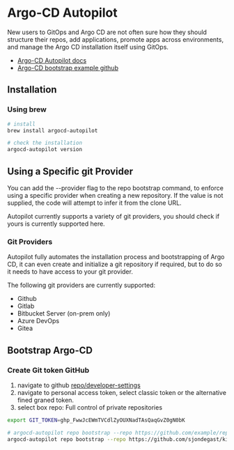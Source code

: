 # Argo-CD Autopilot

New users to GitOps and Argo CD are not often sure how they should structure their repos, add applications, promote apps across environments, and manage the Argo CD installation itself using GitOps.

- [Argo-CD Autopilot docs](https://argocd-autopilot.readthedocs.io/en/stable/)
- [Argo-CD bootstrap example github](https://github.com/a1tan/testautopilot/tree/main/bootstrap)

## Installation

### Using brew

```sh
# install
brew install argocd-autopilot

# check the installation
argocd-autopilot version
```

## Using a Specific git Provider

You can add the --provider flag to the repo bootstrap command, to enforce using a specific provider when creating a new repository. If the value is not supplied, the code will attempt to infer it from the clone URL.

Autopilot currently supports a variety of git providers, you should check if yours is currently supported here.

### Git Providers

Autopilot fully automates the installation process and bootstrapping of Argo CD, it can even create and initialize a git repository if required, but to do so it needs to have access to your git provider.

The following git providers are currently supported:

- Github
- Gitlab
- Bitbucket Server (on-prem only)
- Azure DevOps
- Gitea

## Bootstrap Argo-CD

### Create Git token GitHub

1. navigate to github [repo/developer-settings](https://github.com/settings/apps)
2. navigate to personal access token, select classic token or the alternative fined graned token.
3. select box repo: Full control of private repositories

```sh
export GIT_TOKEN=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

# argocd-autopilot repo bootstrap --repo https://github.com/example/repo
argocd-autopilot repo bootstrap --repo https://github.com/sjondegast/kind-argocd-self-managed.git

```